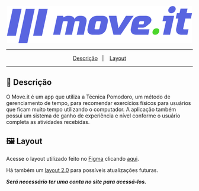 <div align="center">
  <img src="https://github.com/Rafafaaa/moveit-next-nlw4/blob/master/.github/images/logo.svg" alt="logo-letmeask" target="_blank" />
</div>
<hr/>
<p align="center">
  <a href="#page_facing_up-Descrição">Descrição</a>&nbsp;&nbsp;&nbsp;|&nbsp;&nbsp;&nbsp;
  <a href="#framed_picture-Layout">Layout</a>
</p>
<hr/>

## :page_facing_up: Descrição
O Move.it é um app que utiliza a Técnica Pomodoro, um método de gerenciamento de tempo, para recomendar exercícios físicos para usuários que ficam muito tempo utilizando o computador. A aplicação também possui um sistema de ganho de experiência e nível conforme o usuário completa as atividades recebidas.

## :framed_picture: Layout
Acesse o layout utilizado feito no <a href="https://www.figma.com" target="_blank">Figma</a> clicando <a href="https://www.figma.com/file/A1iXV91K5yFvNiO9gekfjI/Move.it-1.0?node-id=160%3A2761" target="_blank">aqui</a>.

Há também um <a href="https://www.figma.com/file/6bCYIXDFoVnD2Z5l2moOYi/Move.it-2.0?node-id=160%3A2761" target="_blank">layout 2.0</a> para possíveis atualizações futuras.

***Será necessário ter uma conta no site para acessá-los.***
